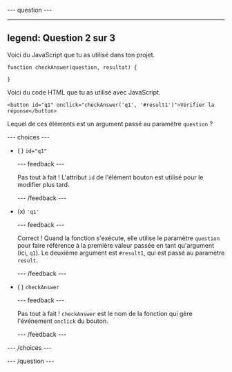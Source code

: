 --- question ---

---
legend: Question 2 sur 3
---

Voici du JavaScript que tu as utilisé dans ton projet.


    function checkAnswer(question, resultat) {

    }

Voici du code HTML que tu as utilisé avec JavaScript.

    <button id="q1" onclick="checkAnswer('q1', '#result1')">Vérifier la réponse</button>

Lequel de ces éléments est un argument passé au paramètre `question` ?

--- choices ---

- ( ) `id="q1"`

  --- feedback ---

  Pas tout à fait ! L'attribut `id` de l'élément bouton est utilisé pour le modifier plus tard.

  --- /feedback ---

- (x) `'q1'`

  --- feedback ---

  Correct ! Quand la fonction s'exécute, elle utilise le paramètre `question` pour faire référence à la première valeur passée en tant qu'argument (ici, `q1`). Le deuxième argument est `#result1`, qui est passé au paramètre `result`.

  --- /feedback ---

- ( ) `checkAnswer`

  --- feedback ---

  Pas tout à fait ! `checkAnswer` est le nom de la fonction qui gère l'événement `onclick` du bouton.

  --- /feedback ---

--- /choices ---

--- /question ---
